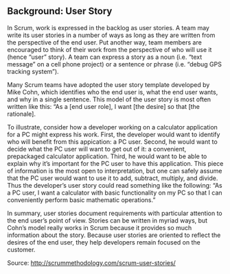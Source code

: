 ## Background: User Story
In Scrum, work is expressed in the backlog as user stories. A team may write its user stories in a number of ways as long as they are written from the perspective of the end user. Put another way, team members are encouraged to think of their work from the perspective of who will use it (hence “user” story). A team can express a story as a noun (i.e. “text message” on a cell phone project) or a sentence or phrase (i.e. “debug GPS tracking system”).

Many Scrum teams have adopted the user story template developed by Mike Cohn, which identifies who the end user is, what the end user wants, and why in a single sentence. This model of the user story is most often written like this: “As a [end user role], I want [the desire] so that [the rationale].

To illustrate, consider how a developer working on a calculator application for a PC might express his work. First, the developer would want to identify who will benefit from this appication: a PC user. Second, he would want to decide what the PC user will want to get out of it: a convenient, prepackaged calculator application. Third, he would want to be able to explain why it’s important for the PC user to have this application. This piece of information is the most open to interpretation, but one can safely assume that the PC user would want to use it to add, subtract, multiply, and divide. Thus the developer’s user story could read something like the following: “As a PC user, I want a calculator with basic functionality on my PC so that I can conveniently perform basic mathematic operations.”

In summary, user stories document requirements with particular attention to the end user’s point of view. Stories can be written in myriad ways, but Cohn’s model really works in Scrum because it provides so much information about the story. Because user stories are oriented to reflect the desires of the end user, they help developers remain focused on the customer.

Source: http://scrummethodology.com/scrum-user-stories/
